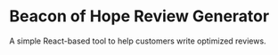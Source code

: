 # Beacon of Hope Review Generator

A simple React-based tool to help customers write optimized reviews.
